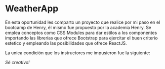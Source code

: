 # WeatherApp

En esta oportunidad les comparto un proyecto que realice por mi paso en el bootcamp de Henry, él mismo fue propuesto por la academia Henry. Se emplea conceptos como CSS Modules para dar estilos a los componentes importando las librerias que ofrece Bootstrap para ejercitar el buen criterio estetico y empleando las posibilidades que ofrece ReactJS.

La unica condición que los instructores me impusieron fue la siguiente:  

*Sé creativo!*
